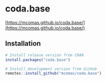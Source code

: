 # coda.base

[https://mcomas.github.io/coda.base/](https://mcomas.github.io/coda.base/)

## Installation

``` r
# Install release version from CRAN
install.packages("coda.base")
```

```r
# Install development version from GitHub
remotes::install_github("mcomas/coda.base")
```

